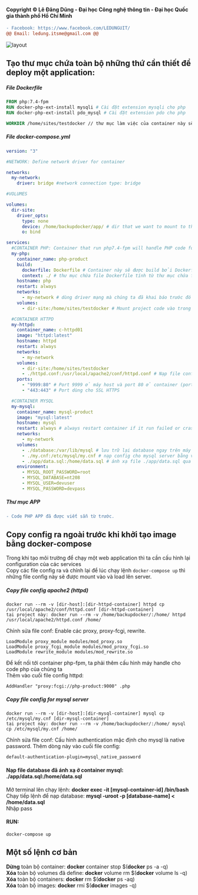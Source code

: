 #### Copyright © Lê Đăng Dũng - Đại học Công nghệ thông tin - Đại học Quốc gia thành phố Hồ Chí Minh ####

```diff
- Facebook: https://www.facebook.com/LEDUNGUIT/
@@ Email: ledung.itsme@gmail.com @@
```
![layout](https://user-images.githubusercontent.com/64201705/99981474-03847700-2ddc-11eb-8eb3-d35b2ff48c9c.png)

## Tạo thư mục chứa toàn bộ những thứ cần thiết để deploy một application: ##

##### File Dockerfile

```Dockerfile
FROM php:7.4-fpm
RUN docker-php-ext-install mysqli # Cài đặt extension mysqli cho php
RUN docker-php-ext-install pdo_mysql # Cài đặt extension pdo cho php

WORKDIR /home/sites/testdocker // thư mục làm việc của container này sẽ nằm ở /home/sites/testdocker
```

##### File docker-compose.yml

```YAML
version: "3"

#NETWORK: Define network driver for container

networks:
  my-network:
    driver: bridge #network connection type: bridge

#VOLUMES

volumes:
  dir-site:
    driver_opts:
      type: none
      device: /home/backupdocker/app/ # dir that we want to mount to the container
      o: bind

services:
  #CONTAINER PHP: Container that run php7.4-fpm will handle PHP code for our application
  my-php:
    container_name: php-product
    build:
      dockerfile: Dockerfile # Container này sẽ được build bởi Dockerfile
      context: ./ # thư mục chứa file Dockerfile tính từ thư mục chứa file docker-compose.yml hiện tại.
    hostname: php
    restart: always
    networks:
      - my-network # dùng driver mạng mà chúng ta đã khai báo trước đó
    volumes:
      - dir-site:/home/sites/testdocker # Mount project code vào trong /home/sites/testdocker của container.

  #CONTAINER HTTPD
  my-httpd:
    container_name: c-httpd01
    image: "httpd:latest"
    hostname: httpd
    restart: always
    networks:
      - my-network
    volumes:
      - dir-site:/home/sites/testdocker
      - ./httpd.conf:/usr/local/apache2/conf/httpd.conf # Nạp file config của apache2 vào (Ở đây ta dùng ánh xạ thư mục cho nên file ở máy host sẽ đồng bộ với file ở container).
    ports:
      - "9999:80" # Port 9999 ở máy host và port 80 ở container (port mặc định của httpd - apache2).
      - "443:443" # Port dùng cho SSL HTTPS

  #CONTAINER MYSQL
  my-mysql:
    container_name: mysql-product
    image: "mysql:latest"
    hostname: mysql
    restart: always # always restart container if it run failed or crash
    networks:
      - my-network
    volumes:
      - ./database:/var/lib/mysql # lưu trữ lại database ngay trên máy host và đồng bộ với container database để tránh trường hợp mất mát dữ liệu.
      - ./my.cnf:/etc/mysql/my.cnf # nạp config cho mysql server bằng việc ánh xạ my.cnf ở máy host vào /etc/mysql.my.cnf trên container.
      - ./app/data.sql:/home/data.sql # ánh xạ file ./app/data.sql qua thư mục /home/data.sql trong container mysql-product
    environment:
      - MYSQL_ROOT_PASSWORD=root
      - MYSQL_DATABASE=nt208
      - MYSQL_USER=devuser
      - MYSQL_PASSWORD=devpass
```
##### Thư mục APP
```Diff
- Code PHP APP đã được viết sẵn từ trước.
```

## Copy config ra ngoài trước khi khởi tạo image bằng docker-compose ##
Trong khi tạo môi trường để chạy một web application thì ta cần cấu hình lại configuration của các services</br>
Copy các file config ra và chỉnh lại để lúc chạy lệnh ```docker-compose up``` thì những file config này sẽ được mount vào và load lên server.

##### Copy file config apache2 (httpd) ##
```Smali
docker run --rm -v [dir-host]:[dir-httpd-container] httpd cp /usr/local/apache2/conf/httpd.conf [dir-httpd-container]
tại project này: docker run --rm -v /home/backupdocker/:/home/ httpd /usr/local/apache2/httpd.conf /home/
```
Chỉnh sửa file conf: Enable các proxy, proxy-fcgi, rewrite.
```
LoadModule proxy_module modules/mod_proxy.so
LoadModule proxy_fcgi_module modules/mod_proxy_fcgi.so
LoadModule rewrite_module modules/mod_rewrite.so
```
Để kết nối tới container php-fpm, ta phải thêm cấu hình máy handle cho code php của chúng ta </br>
Thêm vào cuối file config httpd:
```
AddHandler "proxy:fcgi://php-product:9000" .php
```

##### Copy file config for mysql server ##
```Smali
docker run --rm -v [dir-host]:[dir-mysql-container] mysql cp /etc/mysql/my.cnf [dir-mysql-container]
tại project này: docker run --rm -v /home/backupdocker/:/home/ mysql cp /etc/mysql/my.cnf /home/
```
Chỉnh sửa file conf: Cấu hình authentication mặc định cho mysql là native password. Thêm dòng này vào cuối file config:
```
default-authentication-plugin=mysql_native_password
```
#### Nạp file database đã ánh xạ ở container mysql: ./app/data.sql:/home/data.sql
Mở terminal lên chạy lệnh: <b>docker exec -it [mysql-container-id] /bin/bash</b>
Chạy tiếp lệnh để nạp database: <b>mysql -uroot -p [database-name] < /home/data.sql </b> </br>
Nhập pass

#### RUN:
```
docker-compose up
```

## Một số lệnh cơ bản ##

<b>Dừng</b> toàn bộ container: <b>docker</b> container stop $(<b>docker</b> ps -a -q)</br>
<b>Xóa</b> toàn bộ volumes đã define: <b>docker</b> volume rm $(<b>docker</b> volume ls -q)</br>
<b>Xóa</b> toàn bộ containers: <b>docker</b> rm $(<b>docker</b> ps -aq)</br>
<b>Xóa</b> toàn bộ images: <b>docker</b> rmi $(<b>docker</b> images -q)</br>
